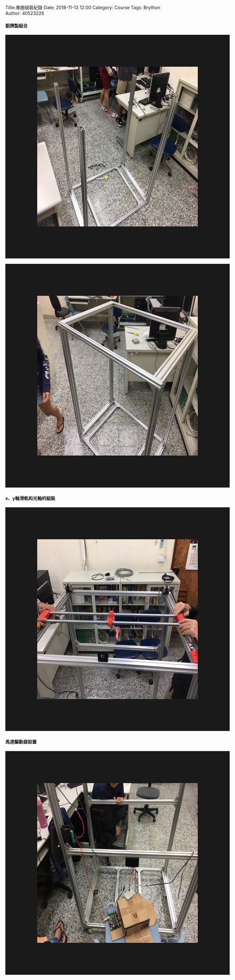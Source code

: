 Title:專題組裝紀錄
Date: 2018-11-13 12:00
Category: Course
Tags: Brython
Author: 40523226


<!-- PELICAN_END_SUMMARY -->
<h4>鋁擠製組合<h4/>

<img src="https://github.com/s40523226/projrct/blob/gh-pages/photo/IMG_2681.JPG?raw=true" alt="組裝" title="www.ytrepeat.com/" border="100" width=" 1000px" height="500px"></a>

<img src="https://github.com/s40523226/projrct/blob/gh-pages/photo/IMG_2684.JPG?raw=true" alt="組裝-1" title="www.ytrepeat.com/" border="100" width=" 1000px" height="500px"></a>

<h4>x、y軸滑軌和光軸的組裝<h4/>

<img src="https://github.com/s40523226/projrct/blob/gh-pages/photo/49436005_2215875102005050_5364848043185143808_n.jpg?raw=true" alt="組裝-2" title="www.ytrepeat.com/" border="100" width=" 1000px" height="500px"></a>

<h4>馬達驅動器設置<h4/>

<img src="https://github.com/s40523226/projrct/blob/gh-pages/photo/IMG_2849.JPG?raw=true" alt="組裝-2" title="www.ytrepeat.com/" border="100" width=" 1000px" height="500px"></a>